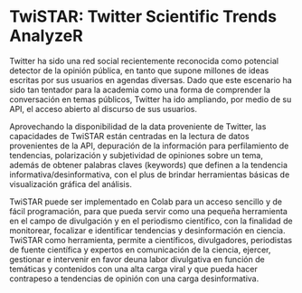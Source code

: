 # TwiSTAR: Twitter Scientific Trends AnalyzeR

Twitter ha sido una red social recientemente reconocida como potencial detector de la opinión pública, en tanto que supone millones de ideas escritas por sus usuarios en agendas diversas. Dado que este escenario ha sido tan tentador para la academia como una forma de comprender la conversación en temas públicos, Twitter ha ido ampliando, por medio de su API, el acceso abierto al discurso de sus usuarios.

Aprovechando la disponibilidad de la data proveniente de Twitter, las capacidades de TwiSTAR están centradas en la lectura de datos provenientes de la API, depuración de la información para perfilamiento de tendencias,  polarización y subjetividad de opiniones sobre un tema, además de obtener palabras claves (keywords) que definen a la tendencia informativa/desinformativa, con el plus de brindar herramientas básicas de visualización gráfica del análisis.

TwiSTAR puede ser implementado en Colab para un acceso sencillo y de fácil programación, para que pueda servir como una pequeña herramienta en el campo de divulgación y en el periodismo científico, con la finalidad de monitorear, focalizar e identificar tendencias y desinformación en ciencia. TwiSTAR como herramienta, permite a científicos, divulgadores, periodistas de fuente científica y expertos en comunicación de la ciencia, ejercer, gestionar e intervenir en favor deuna labor divulgativa en función de temáticas y contenidos con una alta carga viral y que pueda hacer contrapeso a tendencias de opinión con una carga desinformativa.
